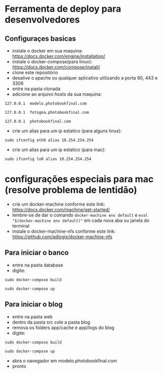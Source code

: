 # Ferramenta de deploy para desenvolvedores

## Configuraçes basicas ##
- instale o docker em sua maquina:
https://docs.docker.com/engine/installation/
- instale o docker-compose(para linux):
https://docs.docker.com/compose/install/
- clone este repositório
- desative o apache ou qualquer aplicativo utilizando a porta 80, 443 e 3306
- entre na pasta clonada
- adicione ao arquivo hosts da sua maquina:

`127.0.0.1  modelo.photobookfinal.com`

`127.0.0.1  fotogea.photobookfinal.com`

`127.0.0.1  photobookfinal.com`

- crie um alias para um ip estatico (para alguns linux):

`sudo ifconfig eth0 alias 10.254.254.254`

- crie um alias para um ip estatico (para mac):

`sudo ifconfig lo0 alias 10.254.254.254`

# configurações especiais para mac (resolve problema de lentidão) #
- crie um docker-machine conforme este link: https://docs.docker.com/machine/get-started/
- lembre-se de dar o comando `docker-machine env default` e `eval "$(docker-machine env default)"` em cada nova aba ou janela do terminal
- instale o docker-machine-nfs conforme este link: https://github.com/adlogix/docker-machine-nfs

## Para iniciar o banco ##
- entre na pasta database
- digite:

`sudo docker-compose build`

`sudo docker-compose up`

## Para iniciar o blog ##
- entre na pasta web
- dentro da pasta src cole a pasta blog
- remova os folders app/cache e app/logs do blog
- digite:

`sudo docker-compose build`

`sudo docker-compose up`

- abra o navegador em modelo.photobookfinal.com
- pronto
